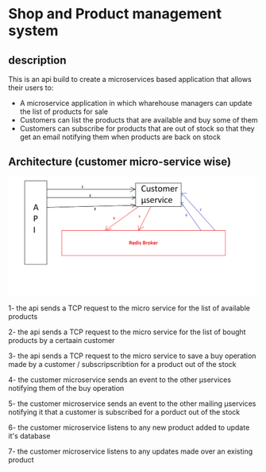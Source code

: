 # Shop and Product management system

## description

This is an api build to create a microservices based application that allows their users to:

* A microservice application in which wharehouse managers can update the list of products for sale 
* Customers can list the products that are available and buy some of them
* Customers can subscribe for products that are out of stock so that they get an email notifying them when products are back on stock

## Architecture (customer micro-service wise)
![Architecture](./architecture.PNG)

1- the api sends a TCP request to the micro service for the list of available products 

2- the api sends a TCP request to the micro service for the list of bought products by a certaain customer

3- the api sends a TCP request to the micro service to save a buy operation made by a customer / subscripscribtion for a product out of the stock

4- the customer microservice sends an event to the other µservices notifying them of the buy operation

5- the customer microservice sends an event to the other mailing µservices notifying it that a customer is subscribed for a porduct out of the stock

6- the customer microservice listens to any new product added to update it's database

7- the customer microservice listens to any updates made over an existing product
